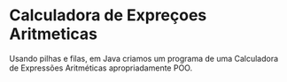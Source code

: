 # Calculadora de Expreçoes Aritmeticas
Usando pilhas e filas, em Java criamos um programa de uma Calculadora de Expressões Aritméticas apropriadamente POO.


